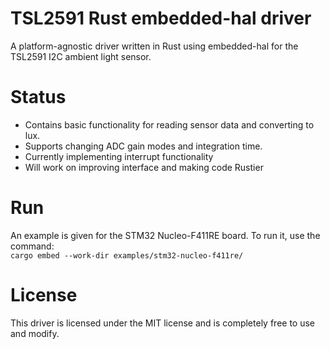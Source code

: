 # TSL2591 Rust embedded-hal driver
A platform-agnostic driver written in Rust using embedded-hal for the TSL2591 I2C ambient light sensor.

# Status
* Contains basic functionality for reading sensor data and converting to lux.
* Supports changing ADC gain modes and integration time.
* Currently implementing interrupt functionality
* Will work on improving interface and making code Rustier

# Run
An example is given for the STM32 Nucleo-F411RE board. To run it, use the command:  
`cargo embed --work-dir examples/stm32-nucleo-f411re/`

# License
This driver is licensed under the MIT license and is completely free to use and modify.
